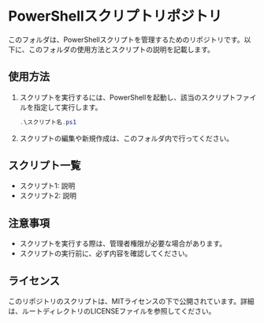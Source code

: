 # PowerShellスクリプトリポジトリ

このフォルダは、PowerShellスクリプトを管理するためのリポジトリです。以下に、このフォルダの使用方法とスクリプトの説明を記載します。

## 使用方法
1. スクリプトを実行するには、PowerShellを起動し、該当のスクリプトファイルを指定して実行します。
   ```powershell
   .\スクリプト名.ps1
   ```

2. スクリプトの編集や新規作成は、このフォルダ内で行ってください。

## スクリプト一覧
- スクリプト1: 説明
- スクリプト2: 説明

## 注意事項
- スクリプトを実行する際は、管理者権限が必要な場合があります。
- スクリプトの実行前に、必ず内容を確認してください。

## ライセンス
このリポジトリのスクリプトは、MITライセンスの下で公開されています。詳細は、ルートディレクトリのLICENSEファイルを参照してください。 